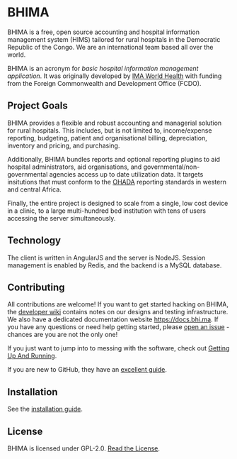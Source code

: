BHIMA
=================

BHIMA is a free, open source accounting and hospital information management system
(HIMS) tailored for rural hospitals in the Democratic Republic of the Congo.  We
are an international team based all over the world.

BHIMA is an acronym for _basic hospital information management application_.  It was originally
developed by [IMA World Health](https://imaworldhealth.org/) with funding from the Foreign Commonwealth and Development Office (FCDO).

Project Goals
--------------------

BHIMA provides a flexible and robust accounting and managerial solution
for rural hospitals.  This includes, but is not limited to, income/expense
reporting, budgeting, patient and organisational billing, depreciation,
inventory and pricing, and purchasing.

Additionally, BHIMA bundles reports and optional reporting plugins to aid
hospital administrators, aid organisations, and governmental/non-governmental
agencies access up to date utilization data.  It targets insitutions that must conform
to the [OHADA](https://en.wikipedia.org/wiki/OHADA) reporting standards in western
and central Africa.

Finally, the entire project is designed to scale from a single, low cost device
in a clinic, to a large multi-hundred bed institution with tens of users
accessing the server simultaneously.

Technology
---------------

The client is written in AngularJS and the server is NodeJS.  Session management
is enabled by Redis, and the backend is a MySQL database.

Contributing
---------------
All contributions are welcome!  If you want to get started hacking on BHIMA, the
[developer wiki](https://github.com/Third-Culture-Software/bhima/wiki) contains notes
on our designs and testing infrastructure.  We also have a dedicated documentation
website https://docs.bhi.ma.  If you have any questions or need help getting started,
please [open an issue](https://github.com/Third-Culture-Software/bhima/issues/new) - chances
are you are not the only one!

If you just want to jump into to messing with the software, check out [Getting Up And Running](https://github.com/Third-Culture-Software/bhima/wiki/Getting-Up-and-Running).

If you are new to GitHub, they have an [excellent guide](https://docs.github.com/en/github/getting-started-with-github).

Installation
-------------------
See the [installation guide](https://docs.bhi.ma/en/for-developers/installing-bhima.html).

License
---------------
BHIMA is licensed under GPL-2.0.  [Read the License](./LICENSE).
